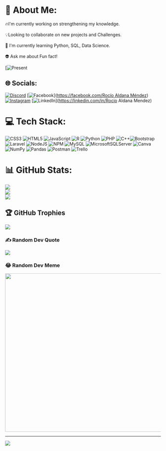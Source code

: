 # 💫 About Me:
🔥I'm currently working on strengthening my knowledge.<br><br>💡Looking to collaborate on new projects and Challenges.<br><br> 🐍 I'm currently learning Python, SQL, Data Science.<br><br> 👽 Ask me about Fun fact!

[![Present](https://media.licdn.com/dms/image/C4D22AQGhliVhU0gmbQ/feedshare-shrink_1280/0/1671197862720?e=1674086400&v=beta&t=mgus-AcbOmzyKTa1YiIOx-VTa89isMqepYfkfDF627s)

## 🌐 Socials:
[![Discord](https://img.shields.io/badge/Discord-%237289DA.svg?logo=discord&logoColor=white)](htttps://discord.gg/https://discord.gg/cJsdSuKX) [![Facebook](https://img.shields.io/badge/Facebook-%231877F2.svg?logo=Facebook&logoColor=white)]([https://facebook.com/Rocío Aldana Méndez](https://www.facebook.com/profile.php?id=100077715908463)) [![Instagram](https://img.shields.io/badge/Instagram-%23E4405F.svg?logo=Instagram&logoColor=white)](https://instagram.com/rokuznirova) [![LinkedIn](https://img.shields.io/badge/LinkedIn-%230077B5.svg?logo=linkedin&logoColor=white)](https://linkedin.com/in/Rocio Aldana Mendez) 

# 💻 Tech Stack:
![CSS3](https://img.shields.io/badge/css3-%231572B6.svg?style=for-the-badge&logo=css3&logoColor=white) ![HTML5](https://img.shields.io/badge/html5-%23E34F26.svg?style=for-the-badge&logo=html5&logoColor=white) ![JavaScript](https://img.shields.io/badge/javascript-%23323330.svg?style=for-the-badge&logo=javascript&logoColor=%23F7DF1E) ![R](https://img.shields.io/badge/r-%23276DC3.svg?style=for-the-badge&logo=r&logoColor=white) ![Python](https://img.shields.io/badge/python-3670A0?style=for-the-badge&logo=python&logoColor=ffdd54) ![PHP](https://img.shields.io/badge/php-%23777BB4.svg?style=for-the-badge&logo=php&logoColor=white) ![C++](https://img.shields.io/badge/c++-%2300599C.svg?style=for-the-badge&logo=c%2B%2B&logoColor=white)![Bootstrap](https://img.shields.io/badge/bootstrap-%23563D7C.svg?style=for-the-badge&logo=bootstrap&logoColor=white) ![Laravel](https://img.shields.io/badge/laravel-%23FF2D20.svg?style=for-the-badge&logo=laravel&logoColor=white) ![NodeJS](https://img.shields.io/badge/node.js-6DA55F?style=for-the-badge&logo=node.js&logoColor=white) ![NPM](https://img.shields.io/badge/NPM-%23000000.svg?style=for-the-badge&logo=npm&logoColor=white)  ![MySQL](https://img.shields.io/badge/mysql-%2300f.svg?style=for-the-badge&logo=mysql&logoColor=white) ![MicrosoftSQLServer](https://img.shields.io/badge/Microsoft%20SQL%20Sever-CC2927?style=for-the-badge&logo=microsoft%20sql%20server&logoColor=white) ![Canva](https://img.shields.io/badge/Canva-%2300C4CC.svg?style=for-the-badge&logo=Canva&logoColor=white) ![NumPy](https://img.shields.io/badge/numpy-%23013243.svg?style=for-the-badge&logo=numpy&logoColor=white) ![Pandas](https://img.shields.io/badge/pandas-%23150458.svg?style=for-the-badge&logo=pandas&logoColor=white) ![Postman](https://img.shields.io/badge/Postman-FF6C37?style=for-the-badge&logo=postman&logoColor=white) ![Trello](https://img.shields.io/badge/Trello-%23026AA7.svg?style=for-the-badge&logo=Trello&logoColor=white)
# 📊 GitHub Stats:
![](https://github-readme-stats.vercel.app/api?username=RocioAldanaMendez&theme=dark&hide_border=false&include_all_commits=true&count_private=false)<br/>
![](https://github-readme-streak-stats.herokuapp.com/?user=RocioAldanaMendez&theme=dark&hide_border=false)<br/>
![](https://github-readme-stats.vercel.app/api/top-langs/?username=RocioAldanaMendez&theme=dark&hide_border=false&include_all_commits=true&count_private=false&layout=compact)

## 🏆 GitHub Trophies
![](https://github-profile-trophy.vercel.app/?username=RocioAldanaMendez&theme=dracula&no-frame=false&no-bg=false&margin-w=4)

### ✍️ Random Dev Quote
![](https://quotes-github-readme.vercel.app/api?type=horizontal&theme=tokyonight)

### 😂 Random Dev Meme
<img src="https://random-memer.herokuapp.com/" width="512px"/>

---
[![](https://visitcount.itsvg.in/api?id=RocioAldanaMendez&icon=7&color=10)](https://visitcount.itsvg.in)

<!-- Proudly created with GPRM ( https://gprm.itsvg.in ) -->
